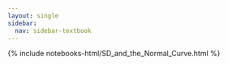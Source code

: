 ```yaml
---
layout: single
sidebar:
  nav: sidebar-textbook
---
```


{% include notebooks-html/SD_and_the_Normal_Curve.html %}
